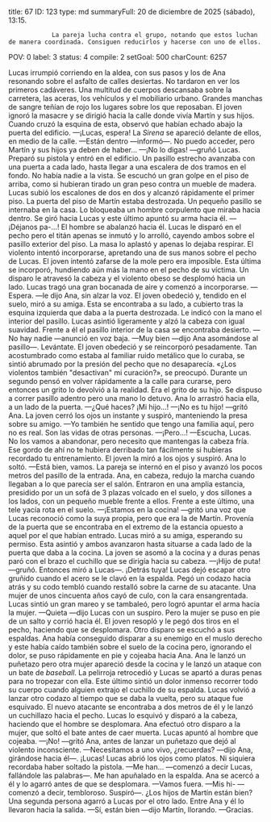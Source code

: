 title:          67
ID:             123
type:           md
summaryFull:    20 de diciembre de 2025 (sábado), 13:15.
                
                La pareja lucha contra el grupo, notando que estos luchan de manera coordinada. Consiguen reducirlos y hacerse con uno de ellos.
POV:            0
label:          3
status:         4
compile:        2
setGoal:        500
charCount:      6257


Lucas irrumpió corriendo en la aldea, con sus pasos y los de Ana resonando sobre el asfalto de calles desiertas.
No tardaron en ver los primeros cadáveres. Una multitud de cuerpos descansaba sobre la carretera, las aceras, los vehículos y el mobiliario urbano. Grandes manchas de sangre teñían de rojo los lugares sobre los que reposaban.
El joven ignoró la masacre y se dirigió hacia la calle donde vivía Martín y sus hijos. Cuando cruzó la esquina de esta, observó que habían echado abajo la puerta del edificio.
—¡Lucas, espera!
La *Sirena* se apareció delante de ellos, en medio de la calle.
—Están dentro —informó—. No puedo acceder, pero Martín y sus hijos ya deben de haber...
—¡No lo digas! —gruñó Lucas.
Preparó su pistola y entró en el edificio. Un pasillo estrecho avanzaba con una puerta a cada lado, hasta llegar a una escalera de dos tramos en el fondo.
No había nadie a la vista.
Se escuchó un gran golpe en el piso de arriba, como si hubieran tirado un gran peso contra un mueble de madera.
Lucas subió los escalones de dos en dos y alcanzó rápidamente el primer piso.
La puerta del piso de Martín estaba destrozada.
Un pequeño pasillo se internaba en la casa. Lo bloqueaba un hombre corpulento que miraba hacia dentro. Se giró hacia Lucas y este último apuntó su arma hacia él.
—¡Déjanos pa-...!
El hombre se abalanzó hacia él. Lucas le disparó en el pecho pero el titán apenas se inmutó y lo arrolló, cayendo ambos sobre el pasillo exterior del piso.
La masa lo aplastó y apenas lo dejaba respirar. El violento intentó incorporarse, apretando una de sus manos sobre el pecho de Lucas.
El joven intentó zafarse de la mole pero era imposible. Esta última se incorporó, hundiendo aún más la mano en el pecho de su víctima.
Un disparo le atravesó la cabeza y el violento obeso se desplomó hacia un lado.
Lucas tragó una gran bocanada de aire y comenzó a incorporarse.
—Espera. —le dijo Ana, sin alzar la voz.
El joven obedeció y, tendido en el suelo, miró a su amiga. Esta se encontraba a su lado, a cubierto tras la esquina izquierda que daba a la puerta destrozada. Le indicó con la mano el interior del pasillo.
Lucas asintió ligeramente y alzó la cabeza con igual suavidad. Frente a él el pasillo interior de la casa se encontraba desierto.
—No hay nadie —anunció en voz baja.
—Muy bien —dijo Ana asomándose al pasillo—. Levántate.
El joven obedeció y se reincorporó pesadamente.
Tan acostumbrado como estaba al familiar ruido metálico que lo curaba, se sintió abrumado por la presión del pecho que no desaparecía.
«¿Los violentos también "desactivan" mi curación?», se preocupó.
Durante un segundo pensó en volver rápidamente a la calle para curarse, pero entonces un grito lo devolvió a la realidad.
Era el grito de su hijo.
Se dispuso a correr pasillo adentro pero una mano lo detuvo. Ana lo arrastró hacia ella, a un lado de la puerta.
—¿Qué haces? ¡Mi hijo...!
—¡No es tu hijo! —gritó Ana.
La joven cerró los ojos un instante y suspiró, manteniendo la presa sobre su amigo.
—Yo también he sentido que tengo una familia aquí, pero no es real. Son las vidas de otras personas.
—¡Pero...!
—Escucha, Lucas. No los vamos a abandonar, pero necesito que mantengas la cabeza fría. Ese gordo de ahí no te hubiera derribado tan fácilmente si hubieras recordado tu entrenamiento.
El joven la miró a los ojos y suspiró.
Ana lo soltó.
—Está bien, vamos.
La pareja se internó en el piso y avanzó los pocos metros del pasillo de la entrada.
Ana, en cabeza, redujo la marcha cuando llegaban a lo que parecía ser el salón. Entraron en una amplia estancia, presidido por un un sofá de 3 plazas volcado en el suelo, y dos sillones a los lados, con un pequeño mueble frente a ellos. Frente a este último, una tele yacía rota en el suelo.
—¡Estamos en la cocina! —gritó una voz que Lucas reconoció como la suya propia, pero que era la de Martín.
Provenía de la puerta que se encontraba en el extremo de la estancia opuesto a aquel por el que habían entrado.
Lucas miró a su amiga, esperando su permiso. Esta asintió y ambos avanzaron hasta situarse a cada lado de la puerta que daba a la cocina.
La joven se asomó a la cocina y a duras penas paró con el brazo el cuchillo que se dirigía hacia su cabeza.
—¡Hijo de puta! —gruñó. Entonces miró a Lucas—. ¡Detrás tuya!
Lucas dejó escapar otro gruñido cuando el acero se le clavó en la espalda. Pegó un codazo hacia atrás y su codo tembló cuando restalló sobre la carne de su atacante.
Una mujer de unos cincuenta años cayó de culo, con la cara ensangrentada. Lucas sintió un gran mareo y se tambaleó, pero logró apuntar el arma hacia la mujer.
—Quieta —dijo Lucas con un suspiro.
Pero la mujer se puso en pie de un salto y corrió hacia él.
El joven resopló y le pegó dos tiros en el pecho, haciendo que se desplomara.
Otro disparo se escuchó a sus espaldas. Ana había conseguido disparar a su enemigo en el muslo derecho y este había caído también sobre el suelo de la cocina pero, ignorando el dolor, se puso rápidamente en pie y cojeaba hacia Ana.
Ana le lanzó un puñetazo pero otra mujer apareció desde la cocina y le lanzó un ataque con un bate de *baseball*. La pelirroja retrocedió y Lucas se apartó a duras penas para no tropezar con ella.
Este último sintió un dolor inmenso recorrer todo su cuerpo cuando alguien extrajo el cuchillo de su espalda.
Lucas volvió a lanzar otro codazo al tiempo que se daba la vuelta, pero su ataque fue esquivado. El nuevo atacante se encontraba a dos metros de él y le lanzó un cuchillazo hacia el pecho. Lucas lo esquivó y disparó a la cabeza, haciendo que el hombre se desplomara.
Ana efectuó otro disparo a la mujer, que soltó el bate antes de caer muerta. Lucas apuntó al hombre que cojeaba.
—¡No! —gritó Ana, antes de lanzar un puñetazo que dejó al violento inconsciente. —Necesitamos a uno vivo, ¿recuerdas? —dijo Ana, girándose hacia él—. ¡Lucas!
Lucas abrió los ojos como platos. Ni siquiera recordaba haber soltado la pistola.
—Me han... —comenzó a decir Lucas, fallándole las palabras—. Me han apuñalado en la espalda.
Ana se acercó a él y lo agarró antes de que se desplomara.
—Vamos fuera.
—Mis hi- —comenzó a decir, tembloroso. Suspiró—. ¿Los hijos de Martín están bien?
Una segunda persona agarró a Lucas por el otro lado. Entre Ana y él lo llevaron hacia la salida.
—Sí, están bien —dijo Martín, llorando. —Gracias.
